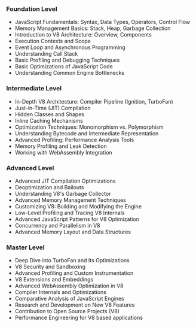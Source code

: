 ### **Foundation Level**

*   JavaScript Fundamentals: Syntax, Data Types, Operators, Control Flow
*   Memory Management Basics: Stack, Heap, Garbage Collection
*   Introduction to V8 Architecture: Overview, Components
*   Execution Contexts and Scope
*   Event Loop and Asynchronous Programming
*   Understanding Call Stack
*   Basic Profiling and Debugging Techniques
*   Basic Optimizations of JavaScript Code
*   Understanding Common Engine Bottlenecks

### **Intermediate Level**

*   In-Depth V8 Architecture: Compiler Pipeline (Ignition, TurboFan)
*   Just-in-Time (JIT) Compilation
*   Hidden Classes and Shapes
*   Inline Caching Mechanisms
*   Optimization Techniques: Monomorphism vs. Polymorphism
*   Understanding Bytecode and Intermediate Representation
*   Advanced Profiling: Performance Analysis Tools
*   Memory Profiling and Leak Detection
*   Working with WebAssembly Integration

### **Advanced Level**

*   Advanced JIT Compilation Optimizations
*   Deoptimization and Bailouts
*   Understanding V8's Garbage Collector
*   Advanced Memory Management Techniques
*   Customizing V8: Building and Modifying the Engine
*   Low-Level Profiling and Tracing V8 Internals
*   Advanced JavaScript Patterns for V8 Optimization
*   Concurrency and Parallelism in V8
*   Advanced Memory Layout and Data Structures

### **Master Level**

*   Deep Dive into TurboFan and Its Optimizations
*   V8 Security and Sandboxing
*   Advanced Profiling and Custom Instrumentation
*   V8 Extensions and Embeddings
*   Advanced WebAssembly Optimization in V8
*   Compiler Internals and Optimizations
*   Comparative Analysis of JavaScript Engines
*   Research and Development on New V8 Features
*   Contribution to Open Source Projects (V8)
*   Performance Engineering for V8 based applications

